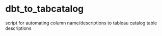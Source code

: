 # dbt_to_tabcatalog
script for automating column name/descriptions to tableau catalog table descriptions

